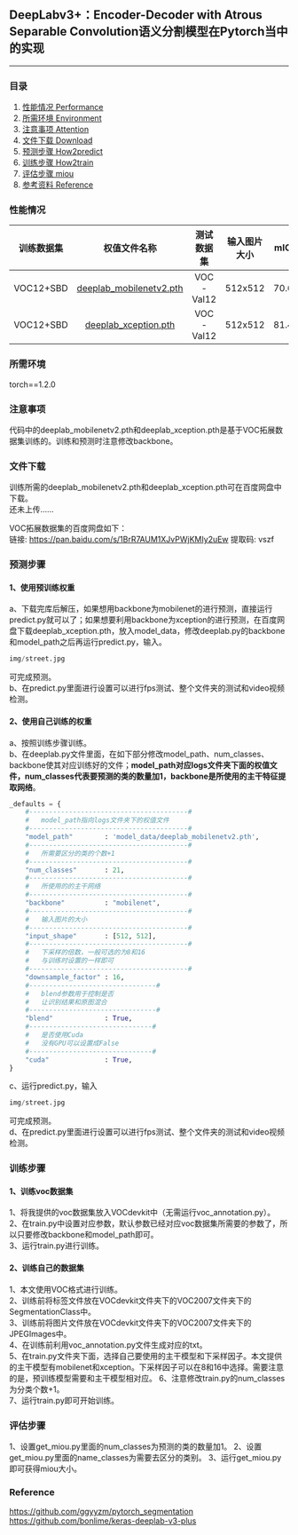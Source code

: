 ## DeepLabv3+：Encoder-Decoder with Atrous Separable Convolution语义分割模型在Pytorch当中的实现
---

### 目录
1. [性能情况 Performance](#性能情况)
2. [所需环境 Environment](#所需环境)
3. [注意事项 Attention](#注意事项)
4. [文件下载 Download](#文件下载)
5. [预测步骤 How2predict](#预测步骤)
6. [训练步骤 How2train](#训练步骤)
7. [评估步骤 miou](#评估步骤)
8. [参考资料 Reference](#Reference)

### 性能情况
| 训练数据集 | 权值文件名称 | 测试数据集 | 输入图片大小 | mIOU | 
| :-----: | :-----: | :------: | :------: | :------: | 
| VOC12+SBD | [deeplab_mobilenetv2.pth](https://github.com/bubbliiiing/deeplabv3-plus-pytorch/releases/download/v1.0/deeplab_mobilenetv2.pth) | VOC-Val12 | 512x512| 70.61 | 
| VOC12+SBD | [deeplab_xception.pth](https://github.com/bubbliiiing/deeplabv3-plus-pytorch/releases/download/v1.0/deeplab_xception.pth) | VOC-Val12 | 512x512| 81.44 | 

### 所需环境
torch==1.2.0

### 注意事项
代码中的deeplab_mobilenetv2.pth和deeplab_xception.pth是基于VOC拓展数据集训练的。训练和预测时注意修改backbone。    

### 文件下载
训练所需的deeplab_mobilenetv2.pth和deeplab_xception.pth可在百度网盘中下载。    
还未上传……

VOC拓展数据集的百度网盘如下：  
链接: https://pan.baidu.com/s/1BrR7AUM1XJvPWjKMIy2uEw 提取码: vszf    

### 预测步骤
#### 1、使用预训练权重
a、下载完库后解压，如果想用backbone为mobilenet的进行预测，直接运行predict.py就可以了；如果想要利用backbone为xception的进行预测，在百度网盘下载deeplab_xception.pth，放入model_data，修改deeplab.py的backbone和model_path之后再运行predict.py，输入。  
```python
img/street.jpg
```
可完成预测。    
b、在predict.py里面进行设置可以进行fps测试、整个文件夹的测试和video视频检测。       

#### 2、使用自己训练的权重
a、按照训练步骤训练。    
b、在deeplab.py文件里面，在如下部分修改model_path、num_classes、backbone使其对应训练好的文件；**model_path对应logs文件夹下面的权值文件，num_classes代表要预测的类的数量加1，backbone是所使用的主干特征提取网络**。    
```python
_defaults = {
    #----------------------------------------#
    #   model_path指向logs文件夹下的权值文件
    #----------------------------------------#
    "model_path"        : 'model_data/deeplab_mobilenetv2.pth',
    #----------------------------------------#
    #   所需要区分的类的个数+1
    #----------------------------------------#
    "num_classes"       : 21,
    #----------------------------------------#
    #   所使用的的主干网络
    #----------------------------------------#
    "backbone"          : "mobilenet",
    #----------------------------------------#
    #   输入图片的大小
    #----------------------------------------#
    "input_shape"       : [512, 512],
    #----------------------------------------#
    #   下采样的倍数，一般可选的为8和16
    #   与训练时设置的一样即可
    #----------------------------------------#
    "downsample_factor" : 16,
    #--------------------------------#
    #   blend参数用于控制是否
    #   让识别结果和原图混合
    #--------------------------------#
    "blend"             : True,
    #-------------------------------#
    #   是否使用Cuda
    #   没有GPU可以设置成False
    #-------------------------------#
    "cuda"              : True,
}
```
c、运行predict.py，输入    
```python
img/street.jpg
```
可完成预测。    
d、在predict.py里面进行设置可以进行fps测试、整个文件夹的测试和video视频检测。   

### 训练步骤
#### 1、训练voc数据集
1、将我提供的voc数据集放入VOCdevkit中（无需运行voc_annotation.py）。  
2、在train.py中设置对应参数，默认参数已经对应voc数据集所需要的参数了，所以只要修改backbone和model_path即可。  
3、运行train.py进行训练。  

#### 2、训练自己的数据集
1、本文使用VOC格式进行训练。  
2、训练前将标签文件放在VOCdevkit文件夹下的VOC2007文件夹下的SegmentationClass中。    
3、训练前将图片文件放在VOCdevkit文件夹下的VOC2007文件夹下的JPEGImages中。    
4、在训练前利用voc_annotation.py文件生成对应的txt。    
5、在train.py文件夹下面，选择自己要使用的主干模型和下采样因子。本文提供的主干模型有mobilenet和xception。下采样因子可以在8和16中选择。需要注意的是，预训练模型需要和主干模型相对应。 
6、注意修改train.py的num_classes为分类个数+1。  
7、运行train.py即可开始训练。  

### 评估步骤
1、设置get_miou.py里面的num_classes为预测的类的数量加1。
2、设置get_miou.py里面的name_classes为需要去区分的类别。
3、运行get_miou.py即可获得miou大小。

### Reference
https://github.com/ggyyzm/pytorch_segmentation  
https://github.com/bonlime/keras-deeplab-v3-plus
